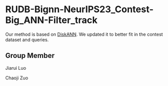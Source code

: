 # RUDB-Bignn-NeurIPS23_Contest-Big_ANN-Filter_track

Our method is based on [DiskANN](https://github.com/microsoft/DiskANN/). We updated it to better fit in the contest dataset and queries.

## Group Member

Jiarui Luo

Chaoji Zuo